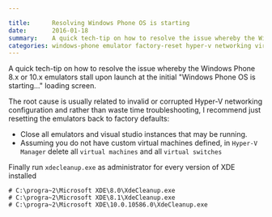 ```yaml
---

title:      Resolving Windows Phone OS is starting
date:       2016-01-18
summary:    A quick tech-tip on how to resolve the issue whereby the Windows Phone 8.x or 10.x emulators stall upon launch at the initial "Windows Phone OS is starting..." loading screen.
categories: windows-phone emulator factory-reset hyper-v networking virtual-switch
---
```


A quick tech-tip on how to resolve the issue whereby the Windows Phone 8.x or 10.x emulators stall upon launch at the initial "Windows Phone OS is starting..." loading screen.

The root cause is usually related to invalid or corrupted Hyper-V networking configuration and rather than waste time troubleshooting, I recommend just resetting the emulators back to factory defaults:

* Close all emulators and visual studio instances that may be running.
* Assuming you do not have custom virtual machines defined, in `Hyper-V Manager` delete all `virtual machines` and all `virtual switches`

Finally run `xdecleanup.exe` as administrator for every version of XDE installed

    # C:\progra~2\Microsoft XDE\8.0\XdeCleanup.exe
    # C:\progra~2\Microsoft XDE\8.1\XdeCleanup.exe
    # C:\progra~2\Microsoft XDE\10.0.10586.0\XdeCleanup.exe
